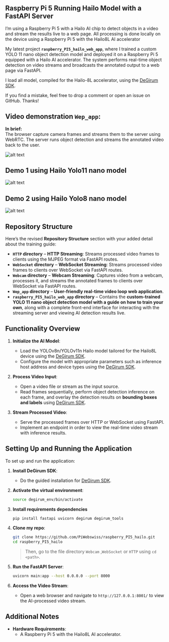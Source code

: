 ## Raspberry Pi 5 Running Hailo Model with a FastAPI Server 

I’m using a Raspberry Pi 5 with a Hailo AI chip to detect objects in a video and stream the results live to a web page. All processing is done locally on the device using a Raspberry Pi 5 with the Hailo8L AI accelerator

My latest project **``raspberry_PI5_hailo_web_app``**, where I trained a custom YOLO 11 nano object detection model and deployed it on a Raspberry Pi 5 equipped with a Hailo AI accelerator. The system performs real-time object detection on video streams and broadcasts the annotated output to a web page via FastAPI.

I load all model, compiled for the Hailo-8L accelerator, using the [DeGirum SDK](https://github.com/DeGirum/hailo_examples).

If you find a mistake, feel free to drop a comment or open an issue on GitHub. Thanks!


## Video demonstration ``Wep_app``:

**In brief:**  
The browser capture camera frames and streams them to the server using WebRTC. The server runs object detection and streams the annotated video back to the user.

![alt text](Ressources/demo_web_app.gif)


## Demo 1 using Hailo Yolo11 nano model
![alt text](Ressources/demo-1.gif)

## Demo 2 using Hailo Yolo8 nano model
![alt text](Ressources/demo-2.gif)


## **Repository Structure**

Here’s the revised **Repository Structure** section with your added detail about the training guide:

* **`HTTP` directory** – **HTTP Streaming**: Streams processed video frames to clients using the MJPEG format via FastAPI routes.
* **`WebSocket` directory** – **WebSocket Streaming**: Streams processed video frames to clients over WebSocket via FastAPI routes.
* **`Webcam` directory** – **Webcam Streaming**: Captures video from a webcam, processes it, and streams the annotated frames to clients over WebSocket via FastAPI routes.
* **`Wep_app` directory** – **User-friendly real-time video loop web application**.
* **`raspberry_PI5_hailo_web_app` directory** – Contains the **custom-trained YOLO 11 nano object detection model with a guide on how to train your own**, along with a complete front-end interface for interacting with the streaming server and viewing AI detection results live.


## **Functionality Overview**

1. **Initialize the AI Model**:  
   - Load the YOLOv8n/YOLOv11n Hailo model tailored for the Hailo8L device using the [DeGirum SDK](https://github.com/DeGirum/hailo_examples).  
   - Configure the model with appropriate parameters such as inference host address and device types using the [DeGirum SDK](https://github.com/DeGirum/hailo_examples).

2. **Process Video Input**:  
   - Open a video file or stream as the input source.  
   - Read frames sequentially, perform object detection inference on each frame, and overlay the detection results on **bounding boxes and labels** using [DeGirum SDK](https://github.com/DeGirum/hailo_examples).

3. **Stream Processed Video**:  
   - Serve the processed frames over HTTP or WebSocket using FastAPI.  
   - Implement an endpoint in order to view the real-time video stream with inference results.

   
## **Setting Up and Running the Application**

To set up and run the application:


1. **Install DeGirum SDK**:
   - Do the guided installation for [DeGirum SDK](https://github.com/DeGirum/hailo_examples).


2. **Activate the virtual environment**:
   ```bash
   source degirum_env/bin/activate
   ```

3. **Install requirements dependencies**
   ```bash
   pip install fastapi uvicorn degirum degirum_tools
   ```

4. **Clone my repo**:
   ```bash
   git clone https://github.com/PiWebswiss/raspberry_PI5_hailo.git
   cd raspberry_PI5_hailo
   ```

   >Then, go to the file directory `Webcam` ,``WebSocket`` or ``HTTP`` using ``cd <path>``.

5. **Run the FastAPI Server**:
   ```bash
   uvicorn main:app --host 0.0.0.0 --port 8000
   ```

6. **Access the Video Stream**:
   - Open a web browser and navigate to `http://127.0.0.1:8001/` to view the AI-processed video stream.

## **Additional Notes**

- **Hardware Requirements**:  
  - A Raspberry Pi 5 with the Hailo8L AI accelerator.


